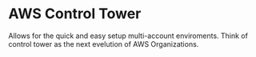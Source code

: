 # AWS Control Tower

Allows for the quick and easy setup multi-account enviroments. Think of control tower as the next evelution of AWS Organizations. 

